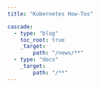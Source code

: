 ```yaml
---
title: "Kubernetes How-Tos"

cascade:
  - type: "blog"
    toc_root: true
    _target:
        path: "/news/**"
  - type: "docs"
    _target:
        path: "/**"
---
```

